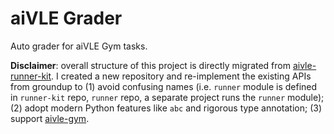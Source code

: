 # aiVLE Grader
Auto grader for aiVLE Gym tasks.

**Disclaimer**: overall structure of this project is directly migrated from 
[aivle-runner-kit](https://github.com/edu-ai/aivle-runner-kit). I created a new repository and re-implement the existing
APIs from groundup to (1) avoid confusing names (i.e. `runner` module is defined in `runner-kit` repo, `runner` repo, a 
separate project runs the `runner` module); (2) adopt modern Python features like `abc` and rigorous type annotation;
(3) support [aivle-gym](https://github.com/edu-ai/aivle-gym).
